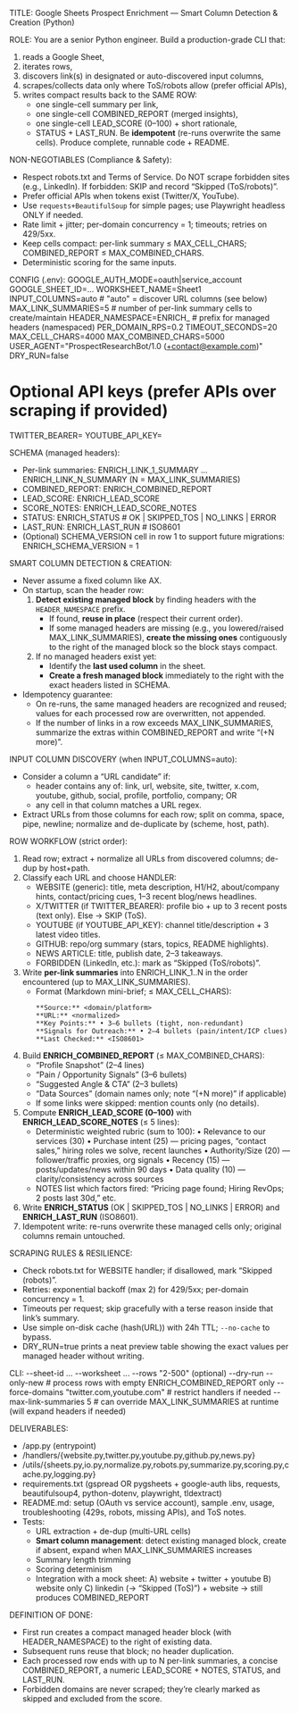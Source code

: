 TITLE: Google Sheets Prospect Enrichment — Smart Column Detection & Creation (Python)

ROLE:
You are a senior Python engineer. Build a production-grade CLI that:
1) reads a Google Sheet,
2) iterates rows,
3) discovers link(s) in designated or auto-discovered input columns,
4) scrapes/collects data only where ToS/robots allow (prefer official APIs),
5) writes compact results back to the SAME ROW:
   - one single-cell summary per link,
   - one single-cell COMBINED_REPORT (merged insights),
   - one single-cell LEAD_SCORE (0–100) + short rationale,
   - STATUS + LAST_RUN.
Be **idempotent** (re-runs overwrite the same cells). Produce complete, runnable code + README.

NON-NEGOTIABLES (Compliance & Safety):
- Respect robots.txt and Terms of Service. Do NOT scrape forbidden sites (e.g., LinkedIn). If forbidden: SKIP and record “Skipped (ToS/robots)”.
- Prefer official APIs when tokens exist (Twitter/X, YouTube).
- Use `requests+BeautifulSoup` for simple pages; use Playwright headless ONLY if needed.
- Rate limit + jitter; per-domain concurrency = 1; timeouts; retries on 429/5xx.
- Keep cells compact: per-link summary ≤ MAX_CELL_CHARS; COMBINED_REPORT ≤ MAX_COMBINED_CHARS.
- Deterministic scoring for the same inputs.

CONFIG (.env):
GOOGLE_AUTH_MODE=oauth|service_account
GOOGLE_SHEET_ID=...
WORKSHEET_NAME=Sheet1
INPUT_COLUMNS=auto                 # "auto" = discover URL columns (see below)
MAX_LINK_SUMMARIES=5               # number of per-link summary cells to create/maintain
HEADER_NAMESPACE=ENRICH_           # prefix for managed headers (namespaced)
PER_DOMAIN_RPS=0.2
TIMEOUT_SECONDS=20
MAX_CELL_CHARS=4000
MAX_COMBINED_CHARS=5000
USER_AGENT="ProspectResearchBot/1.0 (+contact@example.com)"
DRY_RUN=false
# Optional API keys (prefer APIs over scraping if provided)
TWITTER_BEARER=
YOUTUBE_API_KEY=

SCHEMA (managed headers):
- Per-link summaries: ENRICH_LINK_1_SUMMARY ... ENRICH_LINK_N_SUMMARY (N = MAX_LINK_SUMMARIES)
- COMBINED_REPORT:  ENRICH_COMBINED_REPORT
- LEAD_SCORE:       ENRICH_LEAD_SCORE
- SCORE_NOTES:      ENRICH_LEAD_SCORE_NOTES
- STATUS:           ENRICH_STATUS           # OK | SKIPPED_TOS | NO_LINKS | ERROR
- LAST_RUN:         ENRICH_LAST_RUN         # ISO8601
- (Optional) SCHEMA_VERSION cell in row 1 to support future migrations: ENRICH_SCHEMA_VERSION = 1

SMART COLUMN DETECTION & CREATION:
- Never assume a fixed column like AX.
- On startup, scan the header row:
  1) **Detect existing managed block** by finding headers with the `HEADER_NAMESPACE` prefix.
     - If found, **reuse in place** (respect their current order).
     - If some managed headers are missing (e.g., you lowered/raised MAX_LINK_SUMMARIES), **create the missing ones** contiguously to the right of the managed block so the block stays compact.
  2) If no managed headers exist yet:
     - Identify the **last used column** in the sheet.
     - **Create a fresh managed block** immediately to the right with the exact headers listed in SCHEMA.
- Idempotency guarantee:
  - On re-runs, the same managed headers are recognized and reused; values for each processed row are overwritten, not appended.
  - If the number of links in a row exceeds MAX_LINK_SUMMARIES, summarize the extras within COMBINED_REPORT and write “(+N more)”.

INPUT COLUMN DISCOVERY (when INPUT_COLUMNS=auto):
- Consider a column a “URL candidate” if:
  - header contains any of: link, url, website, site, twitter, x.com, youtube, github, social, profile, portfolio, company; OR
  - any cell in that column matches a URL regex.
- Extract URLs from those columns for each row; split on comma, space, pipe, newline; normalize and de-duplicate by (scheme, host, path).

ROW WORKFLOW (strict order):
1) Read row; extract + normalize all URLs from discovered columns; de-dup by host+path.
2) Classify each URL and choose HANDLER:
   - WEBSITE (generic): title, meta description, H1/H2, about/company hints, contact/pricing cues, 1–3 recent blog/news headlines.
   - X/TWITTER (if TWITTER_BEARER): profile bio + up to 3 recent posts (text only). Else → SKIP (ToS).
   - YOUTUBE (if YOUTUBE_API_KEY): channel title/description + 3 latest video titles.
   - GITHUB: repo/org summary (stars, topics, README highlights).
   - NEWS ARTICLE: title, publish date, 2–3 takeaways.
   - FORBIDDEN (LinkedIn, etc.): mark as “Skipped (ToS/robots)”.
3) Write **per-link summaries** into ENRICH_LINK_1..N in the order encountered (up to MAX_LINK_SUMMARIES).
   - Format (Markdown mini-brief; ≤ MAX_CELL_CHARS):
     ```
     **Source:** <domain/platform>
     **URL:** <normalized>
     **Key Points:** • 3–6 bullets (tight, non-redundant)
     **Signals for Outreach:** • 2–4 bullets (pain/intent/ICP clues)
     **Last Checked:** <ISO8601>
     ```
4) Build **ENRICH_COMBINED_REPORT** (≤ MAX_COMBINED_CHARS):
   - “Profile Snapshot” (2–4 lines)
   - “Pain / Opportunity Signals” (3–6 bullets)
   - “Suggested Angle & CTA” (2–3 bullets)
   - “Data Sources” (domain names only; note “(+N more)” if applicable)
   - If some links were skipped: mention counts only (no details).
5) Compute **ENRICH_LEAD_SCORE (0–100)** with **ENRICH_LEAD_SCORE_NOTES** (≤ 5 lines):
   - Deterministic weighted rubric (sum to 100):
     • Relevance to our services (30)
     • Purchase intent (25) — pricing pages, “contact sales,” hiring roles we solve, recent launches
     • Authority/Size (20) — follower/traffic proxies, org signals
     • Recency (15) — posts/updates/news within 90 days
     • Data quality (10) — clarity/consistency across sources
   - NOTES list which factors fired: “Pricing page found; Hiring RevOps; 2 posts last 30d,” etc.
6) Write **ENRICH_STATUS** (OK | SKIPPED_TOS | NO_LINKS | ERROR) and **ENRICH_LAST_RUN** (ISO8601).
7) Idempotent write: re-runs overwrite these managed cells only; original columns remain untouched.

SCRAPING RULES & RESILIENCE:
- Check robots.txt for WEBSITE handler; if disallowed, mark “Skipped (robots)”.
- Retries: exponential backoff (max 2) for 429/5xx; per-domain concurrency = 1.
- Timeouts per request; skip gracefully with a terse reason inside that link’s summary.
- Use simple on-disk cache (hash(URL)) with 24h TTL; `--no-cache` to bypass.
- DRY_RUN=true prints a neat preview table showing the exact values per managed header without writing.

CLI:
--sheet-id ... --worksheet ...
--rows "2-500" (optional)
--dry-run
--only-new                 # process rows with empty ENRICH_COMBINED_REPORT only
--force-domains "twitter.com,youtube.com"  # restrict handlers if needed
--max-link-summaries 5     # can override MAX_LINK_SUMMARIES at runtime (will expand headers if needed)

DELIVERABLES:
- /app.py (entrypoint)
- /handlers/{website.py,twitter.py,youtube.py,github.py,news.py}
- /utils/{sheets.py,io.py,normalize.py,robots.py,summarize.py,scoring.py,cache.py,logging.py}
- requirements.txt (gspread OR pygsheets + google-auth libs, requests, beautifulsoup4, python-dotenv, playwright, tldextract)
- README.md: setup (OAuth vs service account), sample .env, usage, troubleshooting (429s, robots, missing APIs), and ToS notes.
- Tests:
  - URL extraction + de-dup (multi-URL cells)
  - **Smart column management**: detect existing managed block, create if absent, expand when MAX_LINK_SUMMARIES increases
  - Summary length trimming
  - Scoring determinism
  - Integration with a mock sheet:
    A) website + twitter + youtube
    B) website only
    C) linkedin (→ “Skipped (ToS)”) + website → still produces COMBINED_REPORT

DEFINITION OF DONE:
- First run creates a compact managed header block (with HEADER_NAMESPACE) to the right of existing data.
- Subsequent runs reuse that block; no header duplication.
- Each processed row ends with up to N per-link summaries, a concise COMBINED_REPORT, a numeric LEAD_SCORE + NOTES, STATUS, and LAST_RUN.
- Forbidden domains are never scraped; they’re clearly marked as skipped and excluded from the score.
